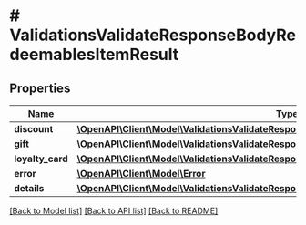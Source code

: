 # # ValidationsValidateResponseBodyRedeemablesItemResult

## Properties

Name | Type | Description | Notes
------------ | ------------- | ------------- | -------------
**discount** | [**\OpenAPI\Client\Model\ValidationsValidateResponseBodyRedeemablesItemResultDiscount**](ValidationsValidateResponseBodyRedeemablesItemResultDiscount.md) |  | [optional]
**gift** | [**\OpenAPI\Client\Model\ValidationsValidateResponseBodyRedeemablesItemResultGift**](ValidationsValidateResponseBodyRedeemablesItemResultGift.md) |  | [optional]
**loyalty_card** | [**\OpenAPI\Client\Model\ValidationsValidateResponseBodyRedeemablesItemResultLoyaltyCard**](ValidationsValidateResponseBodyRedeemablesItemResultLoyaltyCard.md) |  | [optional]
**error** | [**\OpenAPI\Client\Model\Error**](Error.md) |  | [optional]
**details** | [**\OpenAPI\Client\Model\ValidationsValidateResponseBodyRedeemablesItemResultDetails**](ValidationsValidateResponseBodyRedeemablesItemResultDetails.md) |  | [optional]

[[Back to Model list]](../../README.md#models) [[Back to API list]](../../README.md#endpoints) [[Back to README]](../../README.md)
